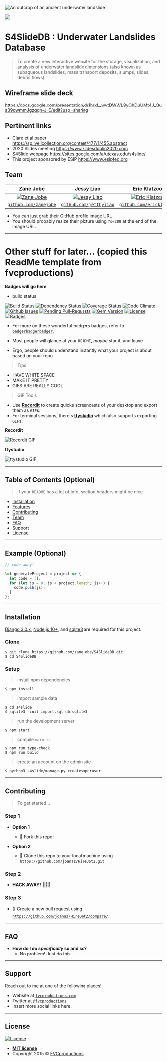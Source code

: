 <img src="https://offtheshelfedge.files.wordpress.com/2015/02/submarine-landslide-japan-yamamoto-1.jpg?w=300" title="Underwater Landslide" alt="An outcrop of an ancient underwater landslide"></a>

<img src="https://sites.google.com/a/utexas.edu/s4slide/_/rsrc/1427127385050/config/customLogo.gif?revision=10" ></a>

# S4SlideDB : Underwater Landslides Database

> To create a new interactive website for the storage, visualization, and analysis of underwater landslide dimensions (also known as subaqueous landslides, mass transport deposits, slumps, slides, debris flows)

## Wireframe slide deck
https://docs.google.com/presentation/d/1hrxL_wvtDWWL8yOhDuUMt4J_Qua39owmmJgzqqn-J-E/edit?usp=sharing

## Pertinent links
- Clare et al paper https://sp.lyellcollection.org/content/477/1/455.abstract
- 2020 Slides meeting https://www.slidesdublin2020.com
- S4Slide webpage https://sites.google.com/a/utexas.edu/s4slide/
- This project sponsored by ESIP https://www.esipfed.org

## Team

| **Zane Jobe**</a> | **Jessy Liao**</a> | **Eric Klatzco**</a> | **Vlad Muresan**</a> | **Lucas Kitaev**</a> | **Bryanna Gaede**</a> |
| :---: |:---:| :---:| :---:| :---:| :---:|
| [![Zane Jobe](https://avatars0.githubusercontent.com/u/37050801?s=200)](https://github.com/zanejobe)    | [![Jessy Liao](https://avatars0.githubusercontent.com/u/31642595?s=200)](https://github.com/jetthyliao) | [![Eric Klatzco](https://avatars3.githubusercontent.com/u/24947614?s=200)](https://github.com/ericklatzco)  | [![Vlad Muresan](https://avatars1.githubusercontent.com/u/54830371?s=200)](https://github.com/imstrobey)  | [![Lucas Kitaev](https://avatars3.githubusercontent.com/u/10089400?s=200)](https://github.com/bobsmith947)  | [![Bryanna Gaede](https://avatars3.githubusercontent.com/u/60149368?s=200)](https://github.com/BryannaGaede)  |
| <a href="https://github.com/zanejobe" target="_blank">`github.com/zanejobe`</a> | <a href="https://github.com/jetthyliao" target="_blank">`github.com/jetthyliao`</a> | <a href="https://github.com/ericklatzco" target="_blank">`github.com/ericklatzco`</a> | <a href="https://github.com/imstrobey" target="_blank">`github.com/imstrobey`</a> | <a href="https://github.com/bobsmith947" target="_blank">`github.com/bobsmith947`</a> | <a href="https://github.com/BryannaGaede" target="_blank">`github.com/BryannaGaede`</a> |

- You can just grab their GitHub profile image URL
- You should probably resize their picture using `?s=200` at the end of the image URL.

---
# Other stuff for later... (copied this ReadMe template from fvcproductions)

**Badges will go here**

- build status


[![Build Status](http://img.shields.io/travis/badges/badgerbadgerbadger.svg?style=flat-square)](https://travis-ci.org/badges/badgerbadgerbadger) [![Dependency Status](http://img.shields.io/gemnasium/badges/badgerbadgerbadger.svg?style=flat-square)](https://gemnasium.com/badges/badgerbadgerbadger) [![Coverage Status](http://img.shields.io/coveralls/badges/badgerbadgerbadger.svg?style=flat-square)](https://coveralls.io/r/badges/badgerbadgerbadger) [![Code Climate](http://img.shields.io/codeclimate/github/badges/badgerbadgerbadger.svg?style=flat-square)](https://codeclimate.com/github/badges/badgerbadgerbadger) [![Github Issues](http://githubbadges.herokuapp.com/badges/badgerbadgerbadger/issues.svg?style=flat-square)](https://github.com/badges/badgerbadgerbadger/issues) [![Pending Pull-Requests](http://githubbadges.herokuapp.com/badges/badgerbadgerbadger/pulls.svg?style=flat-square)](https://github.com/badges/badgerbadgerbadger/pulls) [![Gem Version](http://img.shields.io/gem/v/badgerbadgerbadger.svg?style=flat-square)](https://rubygems.org/gems/badgerbadgerbadger) [![License](http://img.shields.io/:license-mit-blue.svg?style=flat-square)](http://badges.mit-license.org) [![Badges](http://img.shields.io/:badges-9/9-ff6799.svg?style=flat-square)](https://github.com/badges/badgerbadgerbadger)

- For more on these wonderful ~~badgers~~ badges, refer to <a href="http://badges.github.io/badgerbadgerbadger/" target="_blank">`badgerbadgerbadger`</a>.


- Most people will glance at your `README`, *maybe* star it, and leave
- Ergo, people should understand instantly what your project is about based on your repo

> Tips

- HAVE WHITE SPACE
- MAKE IT PRETTY
- GIFS ARE REALLY COOL

> GIF Tools

- Use <a href="http://recordit.co/" target="_blank">**Recordit**</a> to create quicks screencasts of your desktop and export them as `GIF`s.
- For terminal sessions, there's <a href="https://github.com/chjj/ttystudio" target="_blank">**ttystudio**</a> which also supports exporting `GIF`s.

**Recordit**

![Recordit GIF](http://g.recordit.co/iLN6A0vSD8.gif)

**ttystudio**

![ttystudio GIF](https://raw.githubusercontent.com/chjj/ttystudio/master/img/example.gif)

---

## Table of Contents (Optional)

> If your `README` has a lot of info, section headers might be nice.

- [Installation](#installation)
- [Features](#features)
- [Contributing](#contributing)
- [Team](#team)
- [FAQ](#faq)
- [Support](#support)
- [License](#license)

---

## Example (Optional)

```javascript
// code away!

let generateProject = project => {
  let code = [];
  for (let js = 0; js < project.length; js++) {
    code.push(js);
  }
};
```

---

## Installation

[Django 3.0.x](https://www.djangoproject.com/download/), [Node.js 10+](https://nodejs.org/en/download/), and [sqlite3](https://www.sqlite.org/download.html) are required for this project.

### Clone

```
$ git clone https://github.com/zanejobe/S4SlideDB.git
$ cd S4SlideDB
```

### Setup

> install npm dependencies

`$ npm install`

> import sample data

```
$ cd s4slide
$ sqlite3 -init import.sql db.sqlite3
```

> run the development server

`$ npm start`

> compile `main.ts`

```
$ npm run type-check
$ npm run build
```

> create an account on the admin site

`$ python3 s4slide/manage.py createsuperuser`

---

## Contributing

> To get started...

### Step 1

- **Option 1**
    - 🍴 Fork this repo!

- **Option 2**
    - 👯 Clone this repo to your local machine using `https://github.com/joanaz/HireDot2.git`

### Step 2

- **HACK AWAY!** 🔨🔨🔨

### Step 3

- 🔃 Create a new pull request using <a href="https://github.com/joanaz/HireDot2/compare/" target="_blank">`https://github.com/joanaz/HireDot2/compare/`</a>.

---

## FAQ

- **How do I do *specifically* so and so?**
    - No problem! Just do this.

---

## Support

Reach out to me at one of the following places!

- Website at <a href="http://fvcproductions.com" target="_blank">`fvcproductions.com`</a>
- Twitter at <a href="http://twitter.com/fvcproductions" target="_blank">`@fvcproductions`</a>
- Insert more social links here.

---

## License

[![License](http://img.shields.io/:license-mit-blue.svg?style=flat-square)](http://badges.mit-license.org)

- **[MIT license](http://opensource.org/licenses/mit-license.php)**
- Copyright 2015 © <a href="http://fvcproductions.com" target="_blank">FVCproductions</a>.
